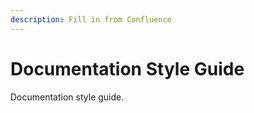 ```yaml
---
description: Fill in from Confluence
---
```


# Documentation Style Guide

Documentation style guide.
